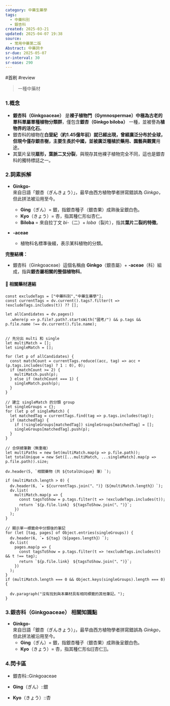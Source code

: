 ```yaml
---
category: 中藥生藥學
tags:
  - 中藥科別
  - 銀杏科
created: 2025-03-21
updated: 2025-04-07 19:38
source:
  - 常用中藥第二版
Abstract: 中藥詞卡
sr-due: 2025-05-07
sr-interval: 30
sr-ease: 290
---
```

#首刷 #review
>一種中藥材
### 1.概念
- **銀杏科（Ginkgoaceae）** 是**裸子植物門（Gymnospermae）中極為古老的單科單屬單種植物分類群**，僅包含**銀杏（Ginkgo biloba）** 一種，並被譽為**植物界的活化石**。  
- 銀杏科的植物在**白堊紀（約1.45億年前）**就已經出現，曾經廣泛分布於全球，但現今僅存銀杏樹，主要生長於中國，並被廣泛種植於**藥用、園藝與觀賞**用途。  
- 其葉片呈現**扇形，葉脈二叉分裂**，與現存其他裸子植物完全不同，這也是銀杏科的獨特標誌之一。  

### 2.詞素拆解
- **Ginkgo-**  
  來自日語「銀杏（ぎんきょう）」，最早由西方植物學者拼寫錯誤為 *Ginkgo*，但此拼法被沿用至今。  
  - **Ging**（ぎん）= 銀，指銀杏種子（銀杏果）成熟後呈銀白色。  
  - **Kyo**（きょう）= 杏，指其種仁形似杏仁。  
  - **Biloba** = 來自拉丁文 *bi-*（二）+ *loba*（裂片），指其**葉片二裂的特徵**。  

- **-aceae**  
  - 植物科名標準後綴，表示某科植物的分類。  

**完整結構：**
- 銀杏科（Ginkgoaceae）這個名稱由 **Ginkgo**（銀杏屬）+ **-aceae**（科）組成，指與**銀杏屬相關的整個植物科**。

#### 📌 相關藥材連結


```dataviewjs
const excludeTags = ["中藥科別","中藥生藥學"];
const currentTags = dv.current().tags?.filter(t => !excludeTags.includes(t)) ?? [];

let allCandidates = dv.pages()
  .where(p => p.file?.path?.startsWith("國考/") && p.tags && p.file.name !== dv.current().file.name);


// 先分出 multi 和 single
let multiMatch = [];
let singleMatch = [];

for (let p of allCandidates) {
  const matchCount = currentTags.reduce((acc, tag) => acc + (p.tags.includes(tag) ? 1 : 0), 0);
  if (matchCount >= 2) {
    multiMatch.push(p);
  } else if (matchCount === 1) {
    singleMatch.push(p);
  }
}

// 建立 singleMatch 的分類 group
let singleGroups = {};
for (let p of singleMatch) {
  let matchedTag = currentTags.find(tag => p.tags.includes(tag));
  if (matchedTag) {
    if (!singleGroups[matchedTag]) singleGroups[matchedTag] = [];
    singleGroups[matchedTag].push(p);
  }
}

// 合併總筆數（無重複）
let multiPaths = new Set(multiMatch.map(p => p.file.path));
let totalUnique = new Set([...multiMatch, ...singleMatch].map(p => p.file.path)).size;

dv.header(5, `相關藥物（共 ${totalUnique} 筆）`);

if (multiMatch.length > 0) {
  dv.header(6, `▸ ${currentTags.join("、")}（${multiMatch.length}）`);
  dv.list(
    multiMatch.map(p => {
      const tagsToShow = p.tags.filter(t => !excludeTags.includes(t));
      return `${p.file.link}　${tagsToShow.join("、")}`;
    })
  );
}

// 顯示單一標籤命中分類後的筆記
for (let [tag, pages] of Object.entries(singleGroups)) {
  dv.header(6, `▸ ${tag}（${pages.length}）`);
  dv.list(
    pages.map(p => {
      const tagsToShow = p.tags.filter(t => !excludeTags.includes(t) && t !== tag);
      return `${p.file.link}　${tagsToShow.join("、")}`;
    })
  );
}
if (multiMatch.length === 0 && Object.keys(singleGroups).length === 0) {

  dv.paragraph("沒有找到與本藥材具有相同標籤的其他筆記。");
}

```


### 3.銀杏科（Ginkgoaceae） 相關知識點
- **Ginkgo-**  
  來自日語「銀杏（ぎんきょう）」，最早由西方植物學者拼寫錯誤為 *Ginkgo*，但此拼法被沿用至今。  
  - **Ging**（ぎん）= 銀，指銀杏種子（銀杏果）成熟後呈銀白色。  
  - **Kyo**（きょう）= 杏，指其種仁形似[[杏仁]]。  

### 4.閃卡區


- 銀杏科::Ginkgoaceae <!--SR:!2025-04-18,11,270-->

- **Ging**（ぎん）::銀 <!--SR:!2025-04-22,15,290-->

- **Kyo**（きょう）::杏 <!--SR:!2025-04-22,15,290-->